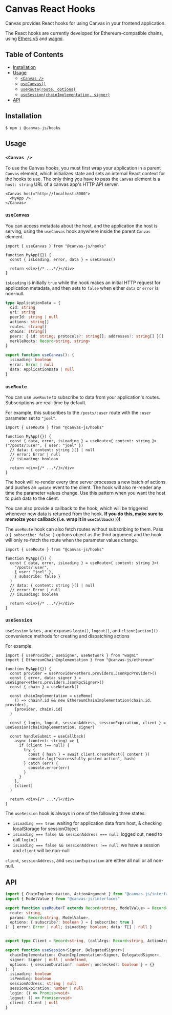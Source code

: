 # Canvas React Hooks

Canvas provides React hooks for using Canvas in your frontend application.

The React hooks are currently developed for Ethereum-compatible chains, using [Ethers v5](https://docs.ethers.org/v5/) and [wagmi](https://wagmi.sh/).

## Table of Contents

- [Installation](#installation)
- [Usage](#usage)
  - [`<Canvas />`](#canvas)
  - [`useCanvas()`](#usecanvas)
  - [`useRoute(route, options)`](#useroute)
  - [`useSession(chainImplementation, signer)`](#usesession)
- [API](#api)

## Installation

```
$ npm i @canvas-js/hooks
```

## Usage

### `<Canvas />`

To use the Canvas hooks, you must first wrap your application in a parent `Canvas` element, which initializes state and sets an internal React context for the hooks to use. The only thing you have to pass the `Canvas` element is a `host: string` URL of a canvas app's HTTP API server.

```tsx
<Canvas host="http://localhost:8000">
  <MyApp />
</Canvas>
```

### `useCanvas`

You can access metadata about the host, and the application the host is serving, using the `useCanvas` hook anywhere inside the parent `Canvas` element.

```tsx
import { useCanvas } from "@canvas-js/hooks"

function MyApp({}) {
  const { isLoading, error, data } = useCanvas()

  return <div>{/* ...*/}</div>
}
```

`isLoading` is initially `true` while the hook makes an initial HTTP request for application metadata, and then sets to `false` when either `data` or `error` is non-null.

```ts
type ApplicationData = {
  cid: string
  uri: string
  peerId: string | null
  actions: string[]
  routes: string[]
  chains: string[]
  peers: { id: string; protocols?: string[]; addresses?: string[] }[]
  merkleRoots: Record<string, string>
}

export function useCanvas(): {
  isLoading: boolean
  error: Error | null
  data: ApplicationData | null
}
```

### `useRoute`

You can use `useRoute` to subscribe to data from your application's routes. Subscriptions are real-time by default.

For example, this subscribes to the `/posts/:user` route with the `:user` parameter set to `"joel"`.

```tsx
import { useRoute } from "@canvas-js/hooks"

function MyApp({}) {
  const { data, error, isLoading } = useRoute<{ content: string }>("/posts/:user", { user: "joel" })
  // data: { content: string }[] | null
  // error: Error | null
  // isLoading: boolean

  return <div>{/* ...*/}</div>
}
```

The hook will re-render every time server processes a new batch of actions and pushes an `update` event to the client. The hook will also re-render any time the parameter values change. Use this pattern when you want the host to push data to the client.
 
You can also provide a callback to the hook, which will be triggered whenever new data is returned from the hook. **If you do this, make sure to memoize your callback (i.e. wrap it in `useCallback()`)!**

The `useRoute` hook can also fetch routes without subscribing to them. Pass a `{ subscribe: false }` options object as the third argument and the hook will only re-fetch the route when the parameter values change.

```tsx
import { useRoute } from "@canvas-js/hooks"

function MyApp({}) {
  const { data, error, isLoading } = useRoute<{ content: string }>(
    "/posts/:user",
    { user: "joel" },
    { subscribe: false }
  )
  // data: { content: string }[] | null
  // error: Error | null
  // isLoading: boolean

  return <div>{/* ...*/}</div>
}
```

### `useSession`

`useSession` takes , and exposes `login()`, `logout()`, and `client[action]()` convenience methods for creating and dispatching actions

For example:

```tsx
import { useProvider, useSigner, useNetwork } from "wagmi"
import { EthereumChainImplementation } from "@canvas-js/ethereum"

function MyApp({}) {
  const provider = useProvider<ethers.providers.JsonRpcProvider>()
  const { error, data: signer } = useSigner<ethers.providers.JsonRpcSigner>()
  const { chain } = useNetwork()

  const chainImplementation = useMemo(
    () => chain?.id && new EthereumChainImplementation(chain.id, provider),
    [provider, chain?.id]
  )

  const { login, logout, sessionAddress, sessionExpiration, client } = useSession(chainImplementation, signer)

  const handleSubmit = useCallback(
    async (content: string) => {
      if (client !== null) {
        try {
          const { hash } = await client.createPost({ content })
          console.log("successfully posted action", hash)
        } catch (err) {
          console.error(err)
        }
      }
    },
    [client]
  )

  return <div>{/* ...*/}</div>
}
```

The `useSession` hook is always in one of the following three states:

- `isLoading === true`: waiting for application data from host, & checking localStorage for sessionObject
- `isLoading === false && sessionAddress === null`: logged out, need to call `login()`
- `isLoading === false && sessionAddress !== null`: we have a session and `client` will be non-null

`client`, `sessionAddress`, and `sessionExpiration` are either all null or all non-null.

## API

```ts
import { ChainImplementation, ActionArgument } from "@canvas-js/interfaces"
import { ModelValue } from "@canvas-js/interfaces"

export function useRoute<T extends Record<string, ModelValue> = Record<string, ModelValue>>(
  route: string,
  params: Record<string, ModelValue>,
  options: { subscribe?: boolean } = { subscribe: true }
): { error: Error | null; isLoading: boolean; data: T[] | null }


export type Client = Record<string, (callArgs: Record<string, ActionArgument>) => Promise<{ hash: string }>>

export function useSession<Signer, DelegatedSigner>(
  chainImplementation: ChainImplementation<Signer, DelegatedSigner>,
  signer: Signer | null | undefined,
  options: { sessionDuration?: number; unchecked?: boolean } = {}
): {
  isLoading: boolean
  isPending: boolean
  sessionAddress: string | null
  sessionExpiration: number | null
  login: () => Promise<void>
  logout: () => Promise<void>
  client: Client | null
}

```